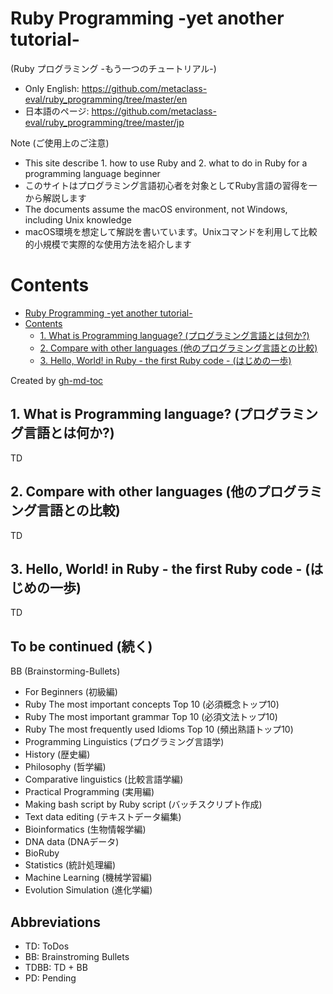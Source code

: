 # Ruby Programming -yet another tutorial-
(Ruby プログラミング -もう一つのチュートリアル-)

* Only English: https://github.com/metaclass-eval/ruby_programming/tree/master/en
* 日本語のページ: https://github.com/metaclass-eval/ruby_programming/tree/master/jp


Note (ご使用上のご注意)
* This site describe 1. how to use Ruby and 2. what to do in Ruby for a programming language beginner
* このサイトはプログラミング言語初心者を対象としてRuby言語の習得を一から解説します
* The documents assume the macOS environment, not Windows, including Unix knowledge
* macOS環境を想定して解説を書いています。Unixコマンドを利用して比較的小規模で実際的な使用方法を紹介します

Contents
=================

* [Ruby Programming \-yet another tutorial\-](#ruby-programming--yet-another-tutorial-)
* [Contents](#contents)
  * [1\. What is Programming language? (プログラミング言語とは何か?)](#1-what-is-programming-language-%E3%83%97%E3%83%AD%E3%82%B0%E3%83%A9%E3%83%9F%E3%83%B3%E3%82%B0%E8%A8%80%E8%AA%9E%E3%81%A8%E3%81%AF%E4%BD%95%E3%81%8B)
  * [2\. Compare with other languages (他のプログラミング言語との比較)](#2-compare-with-other-languages-%E4%BB%96%E3%81%AE%E3%83%97%E3%83%AD%E3%82%B0%E3%83%A9%E3%83%9F%E3%83%B3%E3%82%B0%E8%A8%80%E8%AA%9E%E3%81%A8%E3%81%AE%E6%AF%94%E8%BC%83)
  * [3\. Hello, World\! in Ruby \- the first Ruby code \- (はじめの一歩)](#3-hello-world-in-ruby---the-first-ruby-code---%E3%81%AF%E3%81%98%E3%82%81%E3%81%AE%E4%B8%80%E6%AD%A9)

Created by [gh-md-toc](https://github.com/ekalinin/github-markdown-toc.go)

## 1. What is Programming language? (プログラミング言語とは何か?)

TD

## 2. Compare with other languages (他のプログラミング言語との比較)

TD

## 3. Hello, World! in Ruby - the first Ruby code - (はじめの一歩)

TD

## To be continued (続く)

BB (Brainstorming-Bullets)
* For Beginners (初級編)
 * Ruby The most important concepts Top 10 (必須概念トップ10)
 * Ruby The most important grammar Top 10 (必須文法トップ10)
 * Ruby The most frequently used Idioms Top 10 (頻出熟語トップ10)
* Programming Linguistics (プログラミング言語学)
 * History (歴史編)
 * Philosophy (哲学編)
 * Comparative linguistics (比較言語学編)
* Practical Programming (実用編)
 * Making bash script by Ruby script (バッチスクリプト作成)
 * Text data editing (テキストデータ編集)
* Bioinformatics (生物情報学編)
 * DNA data (DNAデータ)
 * BioRuby
* Statistics (統計処理編)
* Machine Learning (機械学習編)
* Evolution Simulation (進化学編)

## Abbreviations

* TD: ToDos
* BB: Brainstroming Bullets 
* TDBB: TD + BB
* PD: Pending


